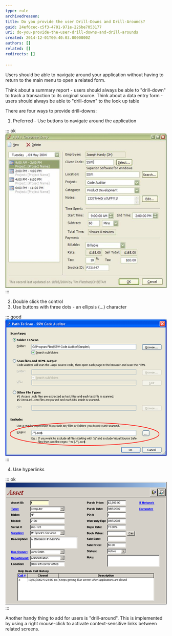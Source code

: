 ```yaml
---
type: rule
archivedreason: 
title: Do you provide the user Drill-Downs and Drill-Arounds?
guid: 24ef6cec-c5f3-4701-971e-226be7053177
uri: do-you-provide-the-user-drill-downs-and-drill-arounds
created: 2014-12-01T00:40:03.0000000Z
authors: []
related: []
redirects: []

---
```


Users should be able to navigate around your application without having to return to the main menu to open a related form.

Think about a summary report - users should always be able to "drill-down" to track a transaction to its original source.
                    Think about a data entry form - users should always be able to "drill-down" to the look up table

<!--endintro-->

There are four ways to provide drill-downs:

1. Preferred - Use buttons to navigate around the application 
      

::: ok  
![Figure: Use named buttons to navigate around the application (Preferred)](../../assets/DrillDownDrillAround.gif)  
:::

2. Double click the control
3. Use buttons with three dots - an ellipsis (...) character 
      

::: good  
![Figure: Good Example - Use ellipses to navigate around the application](../../assets/CodeAuditorEllipses.gif)  
:::

4. Use hyperlinks 
      

::: ok  
![Figure: Drill-downs implemented as links (an interesting alternative but a bit too much of a visual impact)](../../assets/AssetForm.png)  
:::



Another handy thing to add for users is "drill-around". This is implemented by using a right mouse-click to activate context-sensitive links between related screens.
